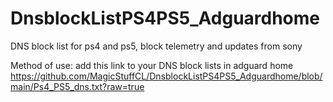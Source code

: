 # DnsblockListPS4PS5_Adguardhome
DNS block list for ps4 and ps5, block telemetry and updates from sony

Method of use: add this link to your DNS block lists in adguard home
https://github.com/MagicStuffCL/DnsblockListPS4PS5_Adguardhome/blob/main/Ps4_PS5_dns.txt?raw=true
